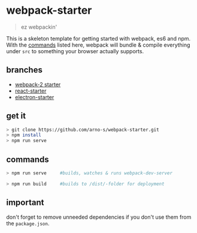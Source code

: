 # webpack-starter
> ez webpackin'

This is a skeleton template for getting started with webpack, es6 and npm.  
With the [commands](#commands) listed here, webpack will bundle & compile everything under `src` to something your browser actually supports.  

## branches
- [webpack-2 starter](https://github.com/arno-s/webpack-es6-starter/tree/webpack-2)
- [react-starter](https://github.com/arno-s/webpack-es6-starter/tree/react)
- [electron-starter](https://github.com/arno-s/webpack-es6-starter/tree/electron)

## get it
```bash
> git clone https://github.com/arno-s/webpack-starter.git
> npm install
> npm run serve
```
## <a id="commands"></a>commands
```bash
> npm run serve     #builds, watches & runs webpack-dev-server
```
```bash
> npm run build     #builds to /dist/-folder for deployment
```

## important
don't forget to remove unneeded dependencies if you don't use them from the `package.json`.
